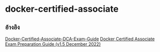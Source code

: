 # docker-certified-associate

## อ้างอิง

[Docker-Certified-Associate-DCA-Exam-Guide](https://github.com/PacktPublishing/Docker-Certified-Associate-DCA-Exam-Guide)
[Docker Certified Associate Exam Preparation Guide (v1.5 December 2022)](https://github.com/Evalle/DCA#domain-1-orchestration-25-of-exam)
